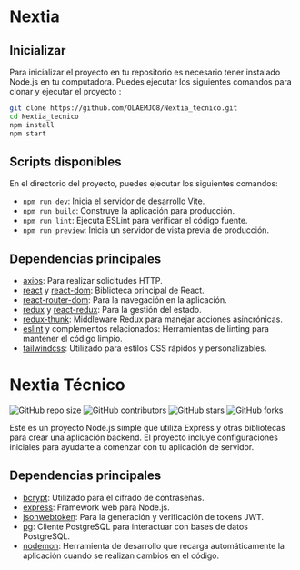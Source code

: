 # Nextia 

## Inicializar

Para inicializar el proyecto en tu repositorio es necesario tener instalado Node.js en tu computadora. Puedes ejecutar los siguientes comandos para clonar y ejecutar el proyecto :

```bash
git clone https://github.com/OLAEMJO8/Nextia_tecnico.git
cd Nextia_tecnico
npm install
npm start
```


## Scripts disponibles

En el directorio del proyecto, puedes ejecutar los siguientes comandos:

- `npm run dev`: Inicia el servidor de desarrollo Vite.
- `npm run build`: Construye la aplicación para producción.
- `npm run lint`: Ejecuta ESLint para verificar el código fuente.
- `npm run preview`: Inicia un servidor de vista previa de producción.

## Dependencias principales

- [axios](https://www.npmjs.com/package/axios): Para realizar solicitudes HTTP.
- [react](https://www.npmjs.com/package/react) y [react-dom](https://www.npmjs.com/package/react-dom): Biblioteca principal de React.
- [react-router-dom](https://www.npmjs.com/package/react-router-dom): Para la navegación en la aplicación.
- [redux](https://www.npmjs.com/package/redux) y [react-redux](https://www.npmjs.com/package/react-redux): Para la gestión del estado.
- [redux-thunk](https://www.npmjs.com/package/redux-thunk): Middleware Redux para manejar acciones asincrónicas.
- [eslint](https://www.npmjs.com/package/eslint) y complementos relacionados: Herramientas de linting para mantener el código limpio.
- [tailwindcss](https://www.npmjs.com/package/tailwindcss): Utilizado para estilos CSS rápidos y personalizables.


# Nextia Técnico

![GitHub repo size](https://img.shields.io/github/repo-size/yourusername/nextia_tecnico)
![GitHub contributors](https://img.shields.io/github/contributors/yourusername/nextia_tecnico)
![GitHub stars](https://img.shields.io/github/stars/yourusername/nextia_tecnico?style=social)
![GitHub forks](https://img.shields.io/github/forks/yourusername/nextia_tecnico?style=social)

Este es un proyecto Node.js simple que utiliza Express y otras bibliotecas para crear una aplicación backend. El proyecto incluye configuraciones iniciales para ayudarte a comenzar con tu aplicación de servidor.


## Dependencias principales

- [bcrypt](https://www.npmjs.com/package/bcrypt): Utilizado para el cifrado de contraseñas.
- [express](https://www.npmjs.com/package/express): Framework web para Node.js.
- [jsonwebtoken](https://www.npmjs.com/package/jsonwebtoken): Para la generación y verificación de tokens JWT.
- [pg](https://www.npmjs.com/package/pg): Cliente PostgreSQL para interactuar con bases de datos PostgreSQL.
- [nodemon](https://www.npmjs.com/package/nodemon): Herramienta de desarrollo que recarga automáticamente la aplicación cuando se realizan cambios en el código.


